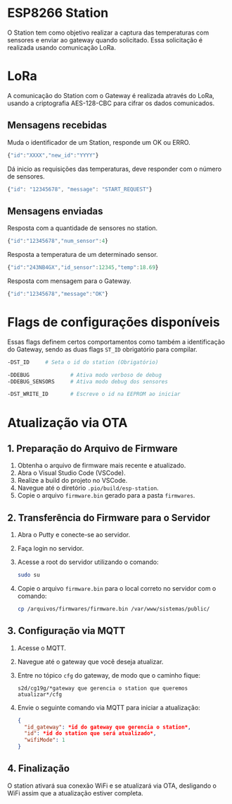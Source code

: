 # ESP8266 Station

O Station tem como objetivo realizar a captura das temperaturas com sensores e enviar ao gateway quando solicitado. Essa solicitação é realizada usando comunicação LoRa.

# LoRa

A comunicação do Station com o Gateway é realizada através do LoRa, usando a criptografia AES-128-CBC para cifrar os dados comunicados.

## Mensagens recebidas

Muda o identificador de um Station, responde um OK ou ERRO.

```js
{"id":"XXXX","new_id":"YYYY"}
```

Dá inicio as requisições das temperaturas, deve responder com o número de sensores.

```js
{"id": "12345678", "message": "START_REQUEST"}
```

## Mensagens enviadas

Resposta com a quantidade de sensores no station.

```js
{"id":"12345678","num_sensor":4}
```

Resposta a temperatura de um determinado sensor.

```js
{"id":"243NB4GX","id_sensor":12345,"temp":18.69}
```

Resposta com mensagem para o Gateway.

```js
{"id":"12345678","message":"OK"}
```

# Flags de configurações disponíveis

Essas flags definem certos comportamentos como também a identificação do Gateway, sendo as duas flags `ST_ID` obrigatório para compilar.

```bash
-DST_ID 	# Seta o id do station (Obrigatório)

-DDEBUG 			# Ativa modo verboso de debug
-DDEBUG_SENSORS		# Ativa modo debug dos sensores

-DST_WRITE_ID 		# Escreve o id na EEPROM ao iniciar
```

# Atualização via OTA
## 1. Preparação do Arquivo de Firmware

1. Obtenha o arquivo de firmware mais recente e atualizado.
2. Abra o Visual Studio Code (VSCode).
3. Realize a build do projeto no VSCode.
4. Navegue até o diretório `.pio/build/esp-station`.
5. Copie o arquivo `firmware.bin` gerado para a pasta `firmwares`.

## 2. Transferência do Firmware para o Servidor

1. Abra o Putty e conecte-se ao servidor.
2. Faça login no servidor.
3. Acesse a root do servidor utilizando o comando:

    ```bash
    sudo su
    ```

4. Copie o arquivo `firmware.bin` para o local correto no servidor com o comando:

    ```bash
    cp /arquivos/firmwares/firmware.bin /var/www/sistemas/public/
    ```

## 3. Configuração via MQTT

1. Acesse o MQTT.
2. Navegue até o gateway que você deseja atualizar.
3. Entre no tópico `cfg` do gateway, de modo que o caminho fique:

    ```text
    s2d/cg19g/*gateway que gerencia o station que queremos atualizar*/cfg
    ```

4. Envie o seguinte comando via MQTT para iniciar a atualização:

    ```json
    {
      "id_gateway": *id do gateway que gerencia o station*,
      "id": *id do station que será atualizado*,
      "wifiMode": 1
    }
    ```

## 4. Finalização
O station ativará sua conexão WiFi e se atualizará via OTA, desligando o WiFi assim que a atualização estiver completa.
